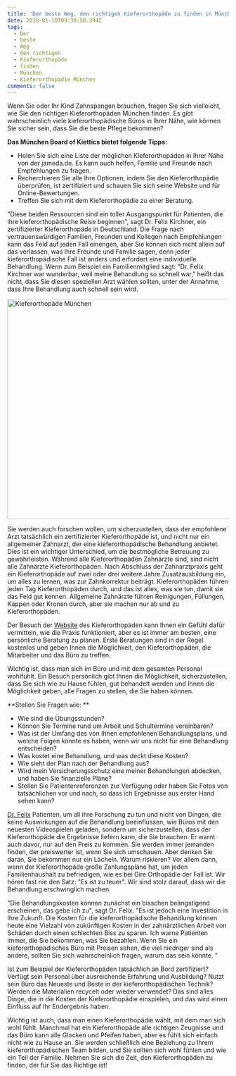 ```yaml
---
title: 'Der beste Weg, den richtigen Kieferorthopäde zu finden in München'
date: 2019-01-10T09:30:50.394Z
tags:
  - Der
  - beste
  - Weg
  - den richtigen
  - Kieferorthopäde
  - finden
  - München
  - Kieferorthopädie München
comments: false
---
```

Wenn Sie oder Ihr Kind Zahnspangen brauchen, fragen Sie sich vielleicht, wie Sie den richtigen Kieferorthopäden München finden. Es gibt wahrscheinlich viele kieferorthopädische Büros in Ihrer Nähe, wie können Sie sicher sein, dass Sie die beste Pflege bekommen?

**Das München Board of Kiettics bietet folgende Tipps:**

* Holen Sie sich eine Liste der möglichen Kieferorthopäden in Ihrer Nähe von der jameda.de. Es kann auch helfen, Familie und Freunde nach Empfehlungen zu fragen.
* Recherchieren Sie alle Ihre Optionen, indem Sie den Kieferorthopädie überprüfen, ist zertifiziert und schauen Sie sich seine Website und für Online-Bewertungen.
* Treffen Sie sich mit dem Kieferorthopädie zu einer Beratung.

"Diese beiden Ressourcen sind ein toller Ausgangspunkt für Patienten, die ihre kieferorthopädische Reise beginnen", sagt Dr. Felix Kirchner, ein zertifizierter Kieferorthopäde in Deutschland. Die Frage nach vertrauenswürdigen Familien, Freunden und Kollegen nach Empfehlungen kann das Feld auf jeden Fall einengen, aber Sie können sich nicht allein auf das verlassen, was Ihre Freunde und Familie sagen, denn jeder kieferorthopädische Fall ist anders und erfordert eine individuelle Behandlung. Wenn zum Beispiel ein Familienmitglied sagt: "Dr. Felix Kirchner war wunderbar, weil meine Behandlung so schnell war," heißt das nicht, dass Sie diesen speziellen Arzt wählen sollten, unter der Annahme, dass Ihre Behandlung auch schnell sein wird.

<img src="https://kieferorthopaede-fuenfhoefe.de/wp-content/uploads/2018/09/kieferorthopaedie_fuenfhoefe_kinder-400x250.jpg" alt="Kieferorthopäde München " height="500" width="700">

Sie werden auch forschen wollen, um sicherzustellen, dass der empfohlene Arzt tatsächlich ein zertifizierter Kieferorthopäde ist, und nicht nur ein allgemeiner Zahnarzt, der eine kieferorthopädische Behandlung anbietet. Dies ist ein wichtiger Unterschied, um die bestmögliche Betreuung zu gewährleisten. Während alle Kieferorthopäden Zahnärzte sind, sind nicht alle Zahnärzte Kieferorthopäden. Nach Abschluss der Zahnarztpraxis geht ein Kieferorthopäde auf zwei oder drei weitere Jahre Zusatzausbildung ein, um alles zu lernen, was zur Zahnkorrektur beiträgt. Kieferorthopäden führen jeden Tag Kieferorthopäden durch, und das ist alles, was sie tun, damit sie das Feld gut kennen. Allgemeine Zahnärzte führen Reinigungen, Füllungen, Kappen oder Kronen durch, aber sie machen nur ab und zu Kieferorthopäden.

Der Besuch der [Website](https://kieferorthopaede-fuenfhoefe.de) des Kieferorthopäden kann Ihnen ein Gefühl dafür vermitteln, wie die Praxis funktioniert, aber es ist immer am besten, eine persönliche Beratung zu planen. Erste Beratungen sind in der Regel kostenlos und geben Ihnen die Möglichkeit, den Kieferorthopäden, die Mitarbeiter und das Büro zu treffen.

Wichtig ist, dass man sich im Büro und mit dem gesamten Personal wohlfühlt. Ein Besuch persönlich gibt Ihnen die Möglichkeit, sicherzustellen, dass Sie sich wie zu Hause fühlen, gut behandelt werden und Ihnen die Möglichkeit geben, alle Fragen zu stellen, die Sie haben können.

**Stellen Sie Fragen wie:
**

* Wie sind die Übungsstunden?
* Können Sie Termine rund um Arbeit und Schultermine vereinbaren?
* Was ist der Umfang des von Ihnen empfohlenen Behandlungsplans, und welche Folgen könnte es haben, wenn wir uns nicht für eine Behandlung entscheiden?
* Was kostet eine Behandlung, und was deckt diese Kosten?
* Wie sieht der Plan nach der Behandlung aus?
* Wird mein Versicherungsschutz eine meiner Behandlungen abdecken, und haben Sie finanzielle Pläne?
* Stellen Sie Patientenreferenzen zur Verfügung oder haben Sie Fotos von tatsächlichen vor und nach, so dass ich Ergebnisse aus erster Hand sehen kann?

[Dr. Felix](https://kieferorthopaede-fuenfhoefe.de/dr-felix-kirchner/) Patienten, um all ihre Forschung zu tun und nicht von Dingen, die keine Auswirkungen auf die Behandlung beeinflussen, wie Büros mit den neuesten Videospielen geladen, sondern um sicherzustellen, dass der Kieferorthopäde die Ergebnisse liefern kann, die Sie brauchen. Er warnt auch davor, nur auf den Preis zu kommen. Sie werden immer jemanden finden, der preiswerter ist, wenn Sie sich umschauen. Aber denken Sie daran, Sie bekommen nur ein Lächeln. Warum riskieren? Vor allem dann, wenn der Kieferorthopäde große Zahlungspläne hat, um jeden Familienhaushalt zu befriedigen, wie es bei Gire Orthopädie der Fall ist. Wir hören fast nie den Satz: "Es ist zu teuer". Wir sind stolz darauf, dass wir die Behandlung erschwinglich machen.

"Die Behandlungskosten können zunächst ein bisschen beängstigend erscheinen, das gebe ich zu", sagt Dr. Felix. "Es ist jedoch eine Investition in Ihre Zukunft. Die Kosten für die kieferorthopädische Behandlung können heute eine Vielzahl von zukünftigen Kosten in der zahnärztlichen Arbeit von Schäden durch einen schlechten Biss zu sparen. Ich warne Patienten immer, die Sie bekommen, was Sie bezahlen. Wenn Sie ein kieferorthopädisches Büro mit Preisen sehen, die viel niedriger sind als andere, sollten Sie sich wahrscheinlich fragen, warum das sein könnte. "

Ist zum Beispiel der Kieferorthopäden tatsächlich an Bord zertifiziert? Verfügt sein Personal über ausreichende Erfahrung und Ausbildung? Nutzt sein Büro das Neueste und Beste in der kieferorthopädischen Technik? Werden die Materialien recycelt oder wieder verwendet? Das sind alles Dinge, die in die Kosten der Kieferorthopädie einspielen, und das wird einen Einfluss auf Ihr Endergebnis haben.

Wichtig ist auch, dass man einen Kieferorthopädie wählt, mit dem man sich wohl fühlt. Manchmal hat ein Kieferorthopäde alle richtigen Zeugnisse und das Büro kann alle Glocken und Pfeifen haben, aber es fühlt sich einfach nicht wie zu Hause an. Sie werden schließlich eine Beziehung zu Ihrem kieferorthopädischen Team bilden, und Sie sollten sich wohl fühlen und wie ein Teil der Familie. Nehmen Sie sich die Zeit, den Kieferorthopäden zu finden, der für Sie das Richtige ist!
